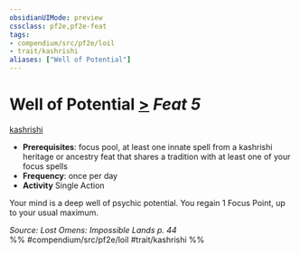 ```yaml
---
obsidianUIMode: preview
cssclass: pf2e,pf2e-feat
tags:
- compendium/src/pf2e/loil
- trait/kashrishi
aliases: ["Well of Potential"]
---
```

# Well of Potential  [>](../../Rules/core-rulebook/chapter-9-playing-the-game.md#Actions "Single Action") *Feat 5*  
[kashrishi](../../Rules/traits/kashrishi-loil.md)  

- **Prerequisites**: focus pool, at least one innate spell from a kashrishi heritage or ancestry feat that shares a tradition with at least one of your focus spells
- **Frequency**: once per day
- **Activity** Single Action

Your mind is a deep well of psychic potential. You regain 1 Focus Point, up to your usual maximum.

*Source: Lost Omens: Impossible Lands p. 44*  
%% #compendium/src/pf2e/loil #trait/kashrishi %%